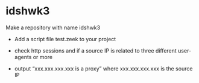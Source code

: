 # idshwk3

Make a repository with name idshwk3

* Add a script file test.zeek to your project
  
* check http sessions and if a source IP is related to three different user-agents or
  more
* output “xxx.xxx.xxx.xxx is a proxy” where xxx.xxx.xxx.xxx is the source IP
